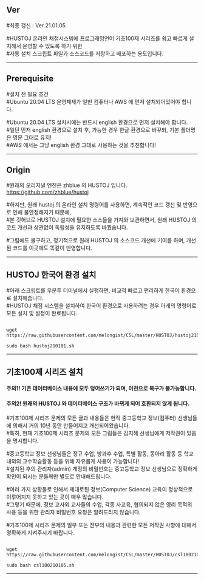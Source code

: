 ## Ver   
#최종 갱신 : Ver 21.01.05   
   
#HUSTOJ 온라인 채점시스템에 프로그래밍언어 기초100제 시리즈를 쉽고 빠르게 설치해서 운영할 수 있도록 하기 위한  
#자동 설치 스크립트 파일과 소스코드를 저장하고 배포하는 용도입니다.    
   
***
   
## Prerequisite   
#설치 전 필요 조건   
#Ubuntu 20.04 LTS 운영체제가 일반 컴퓨터나 AWS 에 먼저 설치되어있어야 합니다.   
   
#Ubuntu 20.04 LTS 설치시에는 반드시 english 환경으로 먼저 설치해야 합니다.   
#일단 먼저 english 환경으로 설치 후, 가능한 경우 한글 환경으로 바꾸되, 기본 폴더명은 영문 그대로 유지!   
#AWS 에서는 그냥 english 환경 그대로 사용하는 것을 추천합니다!   
   
***
   
## Origin   
#원래의 오리지널 엔진은 zhblue 의 HUSTOJ 입니다.
<https://github.com/zhblue/hustoj>   
   
#하지만, 원래 hustoj 의 온라인 설치 명령어를 사용하면, 계속적인 코드 갱신 및 반영으로 인해 불안정해지기 때문에,   
#본 깃허브로 HUSTOJ 설치에 필요한 소스들을 가져와 보관하면서, 원래 HUSTOJ 의 코드 개선과 상관없이 독립성을 유지하도록 바꿨습니다.   
   
#그럼에도 불구하고, 정기적으로 원래 HUSTOJ 의 소스코드 개선에 기여를 하며, 개선된 코드를 이곳에도 똑같이 반영합니다.   
   
***
         
## HUSTOJ 한국어 환경 설치
#아래 스크립트를 우분투 터미널에서 실행하면, 비교적 빠르고 편리하게 한국어 환경으로 설치해줍니다.     
#HUSTOJ 채점 시스템을 설치하여 한국어 환경으로 사용하려는 경우 아래의 명령어로 모든 설치 및 설정이 완료됩니다.   
   
<pre><code>
wget https://raw.githubusercontent.com/melongist/CSL/master/HUSTOJ/hustoj210101.sh
   
sudo bash hustoj210101.sh
</code></pre>
   
***   
   
   
## 기초100제 시리즈 설치   
#### 주의1! 기존 데이터베이스 내용에 모두 덮어쓰기가 되며, 이전으로 복구가 불가능합니다.
#### 주의2! 원래의 HUSTOJ 와 데이터베이스 구조가 바뀌게 되어 호환되지 않게 됩니다.
    
#기초100제 시리즈 문제의 모든 글과 내용들은 현직 중고등학교 정보(컴퓨터) 선생님들에 의해서 거의 10년 동안 만들어지고 개선되어왔습니다.   
#특히, 현재 기초100제 시리즈 문제의 모든 그림들은 김지혜 선생님에게 저작권이 있음을 명시합니다.   
    
#중고등학교 정보 선생님들은 정규 수업, 방과후 수업, 특별 활동, 동아리 활동 등 학교 내외의 교수학습활동 등을 위해 자유롭게 사용이 가능합니다!   
#설치된 후의 관리자(admin) 계정의 비밀번호는 중고등학교 정보 선생님으로 정확하게 확인이 되시는 분들께만 별도로 안내해드립니다.   
   
#여러 가지 상황들로 인해서 제대로된 정보(Computer Science) 교육이 정상적으로 이루어지지 못하고 있는 곳이 매우 많습니다.   
#그렇기 때문에, 정보 교사외 교사들의 수업, 각종 사교육, 협의되지 않은 영리 목적의 사용 등을 위한 관리자 비밀번호 요청은 알려드리지 않습니다.    
   
#기초100제 시리즈 문제의 일부 또는 전부의 내용과 관련한 모든 저작권 사항에 대해서 명확하게 지켜주시기 바랍니다.   
   
<pre><code>
wget https://raw.githubusercontent.com/melongist/CSL/master/HUSTOJ/csl100210105.sh
   
sudo bash csl100210105.sh
</code></pre>
   
***   
   
